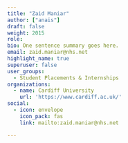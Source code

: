 ```yaml
---
title: "Zaid Maniar"
author: ["anais"]
draft: false
weight: 2015
role: 
bio: One sentence summary goes here.
email: zaid.maniar@nhs.net
highlight_name: true
superuser: false
user_groups:
  - Student Placements & Internships
organizations:
  - name: Cardiff University
    url: 'https://www.cardiff.ac.uk/'
social:
  - icon: envelope
    icon_pack: fas
    link: mailto:zaid.maniar@nhs.net

---
```

<style>
body {
text-align: justify}
</style>


